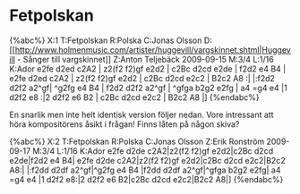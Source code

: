 # Fetpolskan

{%abc%}
X:1 
T:Fetpolskan
R:Polska
C:Jonas Olsson
D:[[http://www.holmenmusic.com/artister/huggevill/vargskinnet.shtml|Huggevill - Sånger till vargskinnet]]
Z:Anton Teljebäck 2009-09-15 
M:3/4 
L:1/16 
K:Ador
e2fe d2ed c2A2 | z2(f2 f2)gf e2d2 | c2Bc d2cd e2de | f2d2 e4 B4 |
e2fe d2ed c2A2 | z2(f2 f2)gf e2d2 | c2Bc d2cd e2c2 | B2c2 A8 :| 
|:f2d2 d2f2 a2^gf| ^g2fg e4 B4 | f2d2 d2f2 a2^gf | ^gfga b2g2 e2fg |
a4 =g4 e4 |1 d2f2 e8 :|2 d2f2 e6 B2 | c2Bc d2cd e2c2 | B2c2 A8 |]
{%endabc%}

En snarlik men inte helt identisk version följer nedan. Vore intressant att höra kompositörens åsikt i frågan! Finns låten på någon skiva?

{%abc%}
X:2 
T:Fetpolskan
R:Polska
C:Jonas Olsson
Z:Erik Ronström 2009-09-17
M:3/4 
L:1/16 
K:Ador
e2fe d2de c2A2|z2(f2 f2)gf e2d2|c2Bc d2cd e2de|f2d2 e4 B4|
e2fe d2de c2A2|z2(f2 f2)gf e2d2|c2Bc d2cd e2c2|B2c2 A8:| 
|:f2dd d2df a2^gf|^g2fg e4 B4 |f2dd d2df a2^gf|^gfga b2g2 e2fg|
a4 =g4 e4 |1 d2f2 e8:|2 d2f2 e6 B2|c2Bc d2cd e2c2|B2c2 A8|]
{%endabc%}


